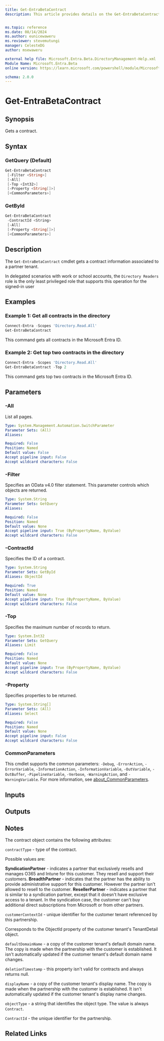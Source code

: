 ```yaml
---
title: Get-EntraBetaContract
description: This article provides details on the Get-EntraBetaContract command.


ms.topic: reference
ms.date: 08/14/2024
ms.author: eunicewaweru
ms.reviewer: stevemutungi
manager: CelesteDG
author: msewaweru

external help file: Microsoft.Entra.Beta.DirectoryManagement-Help.xml
Module Name: Microsoft.Entra.Beta
online version: https://learn.microsoft.com/powershell/module/Microsoft.Entra.Beta/Get-EntraBetaContract

schema: 2.0.0
---
```


# Get-EntraBetaContract

## Synopsis

Gets a contract.

## Syntax

### GetQuery (Default)

```powershell
Get-EntraBetaContract
 [-Filter <String>]
 [-All]
 [-Top <Int32>]
 [-Property <String[]>]
 [<CommonParameters>]
```

### GetById

```powershell
Get-EntraBetaContract
 -ContractId <String>
 [-All]
 [-Property <String[]>]
 [<CommonParameters>]
```

## Description

The `Get-EntraBetaContract` cmdlet gets a contract information associated to a partner tenant.

In delegated scenarios with work or school accounts, the `Directory Readers` role is the only least privileged role that supports this operation for the signed-in user

## Examples

### Example 1: Get all contracts in the directory

```powershell
Connect-Entra -Scopes 'Directory.Read.All'
Get-EntraBetaContract
```

This command gets all contracts in the Microsoft Entra ID.

### Example 2: Get top two contracts in the directory

```powershell
Connect-Entra -Scopes 'Directory.Read.All'
Get-EntraBetaContract -Top 2
```

This command gets top two contracts in the Microsoft Entra ID.

## Parameters

### -All

List all pages.

```yaml
Type: System.Management.Automation.SwitchParameter
Parameter Sets: (All)
Aliases:

Required: False
Position: Named
Default value: False
Accept pipeline input: False
Accept wildcard characters: False
```

### -Filter

Specifies an OData v4.0 filter statement.
This parameter controls which objects are returned.

```yaml
Type: System.String
Parameter Sets: GetQuery
Aliases:

Required: False
Position: Named
Default value: None
Accept pipeline input: True (ByPropertyName, ByValue)
Accept wildcard characters: False
```

### -ContractId

Specifies the ID of a contract.

```yaml
Type: System.String
Parameter Sets: GetById
Aliases: ObjectId

Required: True
Position: Named
Default value: None
Accept pipeline input: True (ByPropertyName, ByValue)
Accept wildcard characters: False
```

### -Top

Specifies the maximum number of records to return.

```yaml
Type: System.Int32
Parameter Sets: GetQuery
Aliases: Limit

Required: False
Position: Named
Default value: None
Accept pipeline input: True (ByPropertyName, ByValue)
Accept wildcard characters: False
```

### -Property

Specifies properties to be returned.

```yaml
Type: System.String[]
Parameter Sets: (All)
Aliases: Select

Required: False
Position: Named
Default value: None
Accept pipeline input: False
Accept wildcard characters: False
```

### CommonParameters

This cmdlet supports the common parameters: `-Debug`, `-ErrorAction`, `-ErrorVariable`, `-InformationAction`, `-InformationVariable`, `-OutVariable`, `-OutBuffer`, `-PipelineVariable`, `-Verbose`, `-WarningAction`, and `-WarningVariable`. For more information, see [about_CommonParameters](https://go.microsoft.com/fwlink/?LinkID=113216).

## Inputs

## Outputs

## Notes

The contract object contains the following attributes:

`contractType` - type of the contract.

Possible values are:  

**SyndicationPartner** - indicates a partner that exclusively resells and manages O365 and Intune for this customer.
They resell and support their customers.
**BreadthPartner** - indicates that the partner has the ability to provide administrative support for this customer. However the partner isn't allowed to resell to the customer.
**ResellerPartner** - indicates a partner that is similar to a syndication partner, except that it doesn't have exclusive access to a tenant. In the syndication case, the customer can't buy additional direct subscriptions from Microsoft or from other partners.

`customerContextId` - unique identifier for the customer tenant referenced by this partnership.

Corresponds to the ObjectId property of the customer tenant's TenantDetail object.

`defaultDomainName` - a copy of the customer tenant's default domain name. The copy is made when the partnership with the customer is established. It isn't automatically updated if the customer tenant's default domain name changes.

`deletionTimestamp` - this property isn't valid for contracts and always returns null.

`displayName` - a copy of the customer tenant's display name. The copy is made when the partnership with the customer is established. It isn't automatically updated if the customer tenant's display name changes.

`objectType` - a string that identifies the object type. The value is always `Contract`.

`ContractId` - the unique identifier for the partnership.

## Related Links
